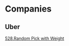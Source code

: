 # Companies

## Uber
[528.Random Pick with Weight](https://github.com/hemansutanty/Programming-Websites/blob/master/LeetCode/528-Random%20Pick%20with%20Weight.java)